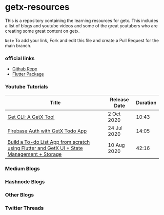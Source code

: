 # getx-resources
This is a repository containing the learning resources for getx. This includes a list of blogs and youtube videos and some of the great youtubers who are creating some great content on getx.

```Note```
To add your link, Fork and edit this file and create a Pull Request for the main branch.


### official links
- [Github Repo](https://github.com/jonataslaw/getx)
- [Flutter Package](https://pub.dev/packages/get)

### Youtube Tutorials
| Title | Release Date | Duration | 
--- | --- | ---
|[Get CLI: A GetX Tool](https://www.youtube.com/watch?v=DteaBnjZLvk)| 2 Oct 2020 | 10:43
|[Firebase Auth with GetX Todo App](https://www.youtube.com/watch?v=-H-T_BSgfOE)| 24 Jul 2020 | 14:05
|[Build a To-do List App from scratch using Flutter and GetX UI + State Management + Storage](https://www.youtube.com/watch?v=EcnqFasHf18) | 10 Aug 2020 | 42:16

### Medium Blogs

### Hashnode Blogs


### Other Blogs

### Twitter Threads


